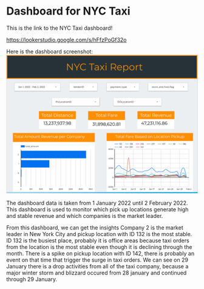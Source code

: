 # Dashboard for NYC Taxi

This is the link to the NYC Taxi dashboard!

https://lookerstudio.google.com/s/hFfzPoGf32o

Here is the dashboard screenshot:
![nyx-taxi-dashboard](/ppt/nyc_dashboard.png)

The dashboard data is taken from 1 January 2022 until 2 February 2022. This dashboard is used to monitor which pick up locations generate high and stable revenue and which companies is the market leader.

From this dashboard, we can get the insights Company 2 is the market leader in New York City and pickup location with ID 132 is the most stable. 
ID 132 is the busiest place, probably it is office areas because taxi orders from the location is the most stable even though it is declining through the month.
There is a spike on pickup location with ID 142, there is probably an event on that time that trigger the surge in taxi orders.
We can see on 29 January there is a drop activities from all of the taxi company, because a major winter storm and blizzard occured from 28 january and continued through 29 January.